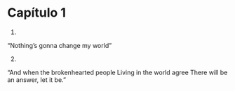 # Capítulo 1

1.
“Nothing’s gonna change my world”

2.
“And when the brokenhearted people
Living in the world agree
There will be an answer, let it be.”